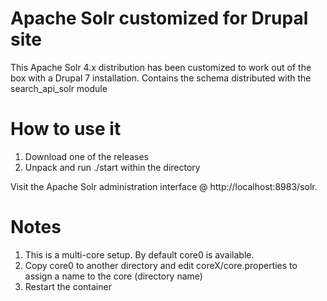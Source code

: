 # Apache Solr customized for Drupal site

This Apache Solr 4.x distribution has been customized to work out of the box with a Drupal 7 installation. Contains the schema distributed with the search_api_solr module

# How to use it

1. Download one of the releases
2. Unpack and run ./start within the directory

Visit the Apache Solr administration interface @ http://localhost:8983/solr. 

# Notes

1. This is a multi-core setup. By default core0 is available.
2. Copy core0 to another directory and edit coreX/core.properties to assign a name to the core (directory name)
3. Restart the container
